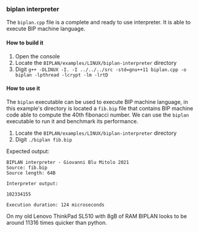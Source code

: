 ### biplan interpreter
The `biplan.cpp` file is a complete and ready to use interpreter. It is able to execute BIP machine language.

#### How to build it
1. Open the console
2. Locate the `BIPLAN/examples/LINUX/biplan-interpreter` directory
3. Digit `g++ -DLINUX -I. -I ../../../src -std=gnu++11 biplan.cpp -o biplan -lpthread -lcrypt -lm -lrtD`

#### How to use it
The `biplan` executable can be used to execute BIP machine language, in this example's directory is located a `fib.bip` file that contains BIP machine code able to compute the 40th fibonacci number. We can use the `biplan` executable to run it and benchmark its performance.

1. Locate the `BIPLAN/examples/LINUX/biplan-interpreter` directory
2. Digit `./biplan fib.bip`

Expected output:
```
BIPLAN interpreter - Giovanni Blu Mitolo 2021
Source: fib.bip
Source length: 64B

Interpreter output:

102334155

Execution duration: 124 microseconds
```

On my old Lenovo ThinkPad SL510 with 8gB of RAM BIPLAN looks to be around 11316 times quicker than python.
